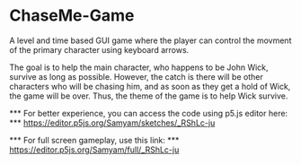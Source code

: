 # ChaseMe-Game

A level and time based GUI game where the player can control the movment of the primary character using keyboard arrows.

The goal is to help the main character, who happens to be John Wick, survive as long as possible. However, the catch is there will be other characters who will be chasing him, and as soon as they get a hold of Wick, the game will be over. Thus, the theme of the game is to help Wick survive. 


*** For better experience, you can access the code using p5.js editor here: ***
https://editor.p5js.org/Samyam/sketches/_RShLc-ju

*** For full screen gameplay, use this link: ***
https://editor.p5js.org/Samyam/full/_RShLc-ju
